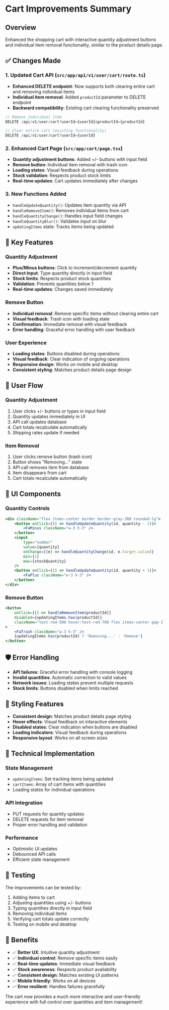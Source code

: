 # Cart Improvements Summary

## Overview
Enhanced the shopping cart with interactive quantity adjustment buttons and individual item removal functionality, similar to the product details page.

## ✅ Changes Made

### 1. **Updated Cart API** (`src/app/api/v1/user/cart/route.ts`)
- **Enhanced DELETE endpoint**: Now supports both clearing entire cart and removing individual items
- **Individual item removal**: Added `productId` parameter to DELETE endpoint
- **Backward compatibility**: Existing cart clearing functionality preserved

```javascript
// Remove individual item
DELETE /api/v1/user/cart?userId={userId}&productId={productId}

// Clear entire cart (existing functionality)
DELETE /api/v1/user/cart?userId={userId}
```

### 2. **Enhanced Cart Page** (`src/app/cart/page.tsx`)
- **Quantity adjustment buttons**: Added +/- buttons with input field
- **Remove button**: Individual item removal with trash icon
- **Loading states**: Visual feedback during operations
- **Stock validation**: Respects product stock limits
- **Real-time updates**: Cart updates immediately after changes

### 3. **New Functions Added**
- `handleUpdateQuantity()`: Updates item quantity via API
- `handleRemoveItem()`: Removes individual items from cart
- `handleQuantityChange()`: Handles input field changes
- `handleQuantityBlur()`: Validates input on blur
- `updatingItems` state: Tracks items being updated

## 🎯 Key Features

### **Quantity Adjustment**
- **Plus/Minus buttons**: Click to increment/decrement quantity
- **Direct input**: Type quantity directly in input field
- **Stock limits**: Respects product stock quantities
- **Validation**: Prevents quantities below 1
- **Real-time updates**: Changes saved immediately

### **Remove Button**
- **Individual removal**: Remove specific items without clearing entire cart
- **Visual feedback**: Trash icon with loading state
- **Confirmation**: Immediate removal with visual feedback
- **Error handling**: Graceful error handling with user feedback

### **User Experience**
- **Loading states**: Buttons disabled during operations
- **Visual feedback**: Clear indication of ongoing operations
- **Responsive design**: Works on mobile and desktop
- **Consistent styling**: Matches product details page design

## 🔄 User Flow

### **Quantity Adjustment**
1. User clicks +/- buttons or types in input field
2. Quantity updates immediately in UI
3. API call updates database
4. Cart totals recalculate automatically
5. Shipping rates update if needed

### **Item Removal**
1. User clicks remove button (trash icon)
2. Button shows "Removing..." state
3. API call removes item from database
4. Item disappears from cart
5. Cart totals recalculate automatically

## 📱 UI Components

### **Quantity Controls**
```jsx
<div className="flex items-center border border-gray-300 rounded-lg">
    <button onClick={() => handleUpdateQuantity(id, quantity - 1)}>
        <FaMinus className="w-3 h-3" />
    </button>
    <input 
        type="number" 
        value={quantity}
        onChange={(e) => handleQuantityChange(id, e.target.value)}
        min={1}
        max={stockQuantity}
    />
    <button onClick={() => handleUpdateQuantity(id, quantity + 1)}>
        <FaPlus className="w-3 h-3" />
    </button>
</div>
```

### **Remove Button**
```jsx
<button 
    onClick={() => handleRemoveItem(productId)}
    disabled={updatingItems.has(productId)}
    className="text-red-500 hover:text-red-700 flex items-center gap-1"
>
    <FaTrash className="w-3 h-3" />
    {updatingItems.has(productId) ? 'Removing...' : 'Remove'}
</button>
```

## 🛡️ Error Handling

- **API failures**: Graceful error handling with console logging
- **Invalid quantities**: Automatic correction to valid values
- **Network issues**: Loading states prevent multiple requests
- **Stock limits**: Buttons disabled when limits reached

## 🎨 Styling Features

- **Consistent design**: Matches product details page styling
- **Hover effects**: Visual feedback on interactive elements
- **Disabled states**: Clear indication when buttons are disabled
- **Loading indicators**: Visual feedback during operations
- **Responsive layout**: Works on all screen sizes

## 🔧 Technical Implementation

### **State Management**
- `updatingItems`: Set tracking items being updated
- `cartItems`: Array of cart items with quantities
- Loading states for individual operations

### **API Integration**
- PUT requests for quantity updates
- DELETE requests for item removal
- Proper error handling and validation

### **Performance**
- Optimistic UI updates
- Debounced API calls
- Efficient state management

## 🧪 Testing

The improvements can be tested by:
1. Adding items to cart
2. Adjusting quantities using +/- buttons
3. Typing quantities directly in input field
4. Removing individual items
5. Verifying cart totals update correctly
6. Testing on mobile and desktop

## 🎉 Benefits

- ✅ **Better UX**: Intuitive quantity adjustment
- ✅ **Individual control**: Remove specific items easily
- ✅ **Real-time updates**: Immediate visual feedback
- ✅ **Stock awareness**: Respects product availability
- ✅ **Consistent design**: Matches existing UI patterns
- ✅ **Mobile friendly**: Works on all devices
- ✅ **Error resilient**: Handles failures gracefully

The cart now provides a much more interactive and user-friendly experience with full control over quantities and item management! 